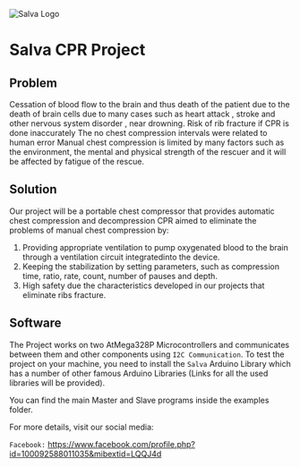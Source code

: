 ![Salva Logo](https://user-images.githubusercontent.com/67228674/236642854-b2c0f6db-78d9-4293-a7c5-8ca200d76c90.jpg)
# Salva CPR Project
## Problem
Cessation of blood flow to the brain and thus death of the patient due to the death of brain cells due to many cases such as heart attack , stroke and other nervous system disorder , near drowning. Risk of rib fracture if CPR is done inaccurately The no chest compression intervals were related to human error Manual chest compression is limited by many factors such as the environment, the mental and physical strength of the rescuer and it will be affected by fatigue of the rescue.

## Solution
Our project will be a portable chest compressor that provides automatic chest compression and decompression CPR aimed to eliminate the problems of manual chest compression by:
1. Providing appropriate ventilation to pump oxygenated blood to the brain through a ventilation circuit integratedinto the device.
2. Keeping the stabilization by setting parameters, such as compression time, ratio, rate, count, number of pauses and depth.
3. High safety due the characteristics developed in our projects that eliminate ribs fracture.

## Software
The Project works on two AtMega328P Microcontrollers and communicates between them and other components using `I2C Communication`. To test the project on your machine, you need to install the `Salva` Arduino Library which has a number of other famous Arduino Libraries (Links for all the used libraries will be provided).

You can find the main Master and Slave programs inside the examples folder.

For more details, visit our social media:

`Facebook:` <https://www.facebook.com/profile.php?id=100092588011035&mibextid=LQQJ4d>
